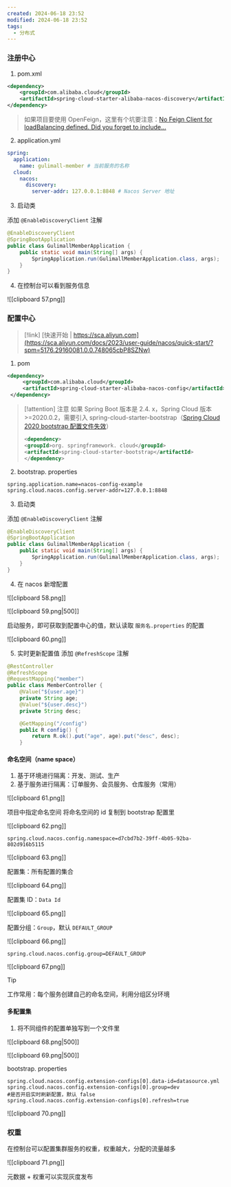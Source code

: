 ```yaml
---
created: 2024-06-18 23:52
modified: 2024-06-18 23:52
tags:
  - 分布式
---
```


### 注册中心

1. pom.xml

```xml
<dependency>
    <groupId>com.alibaba.cloud</groupId>
    <artifactId>spring-cloud-starter-alibaba-nacos-discovery</artifactId>
</dependency>
```

> 如果项目要使用 OpenFeign，这里有个坑要注意：[No Feign Client for loadBalancing defined. Did you forget to include...](https://blog.csdn.net/gongzi_9/article/details/123373981)

2. application.yml

```yaml
spring:  
  application:  
    name: gulimall-member # 当前服务的名称  
  cloud:  
    nacos:  
      discovery:  
        server-addr: 127.0.0.1:8848 # Nacos Server 地址
```

3. 启动类

添加 `@EnableDiscoveryClient` 注解

```java
@EnableDiscoveryClient
@SpringBootApplication
public class GulimallMemberApplication {
    public static void main(String[] args) {
        SpringApplication.run(GulimallMemberApplication.class, args);
    }
}
```

4. 在控制台可以看到服务信息

![[clipboard 57.png]]

### 配置中心

> [!link] 
> [快速开始 | https://sca.aliyun.com](https://sca.aliyun.com/docs/2023/user-guide/nacos/quick-start/?spm=5176.29160081.0.0.748065cbP8SZNw)

1. pom

```xml
<dependency>
     <groupId>com.alibaba.cloud</groupId>
     <artifactId>spring-cloud-starter-alibaba-nacos-config</artifactId>
 </dependency>
```

> [!attention] 注意
> 如果 Spring Boot 版本是 2.4. x，Spring Cloud 版本>=2020.0.2，需要引入 spring-cloud-starter-bootstrap（[Spring Cloud 2020 bootstrap 配置文件失效](https://blog.csdn.net/qq_28336351/article/details/113730679)）
> 
> ```xml
> <dependency>
 > <groupId>org. springframework. cloud</groupId>
> <artifactId>spring-cloud-starter-bootstrap</artifactId>
> </dependency>
> ```

2. bootstrap. properties

```properties
spring.application.name=nacos-config-example
spring.cloud.nacos.config.server-addr=127.0.0.1:8848
```

3. 启动类

添加 `@EnableDiscoveryClient` 注解

```java
@EnableDiscoveryClient
@SpringBootApplication
public class GulimallMemberApplication {
    public static void main(String[] args) {
        SpringApplication.run(GulimallMemberApplication.class, args);
    }
}
```

4. 在 nacos 新增配置

![[clipboard 58.png]]

![[clipboard 59.png|500]]

启动服务，即可获取到配置中心的值，默认读取 `服务名.properties` 的配置

![[clipboard 60.png]]

5. 实时更新配置值
添加 `@RefreshScope` 注解

```java
@RestController
@RefreshScope
@RequestMapping("member")
public class MemberController {
    @Value("${user.age}")
    private String age;
    @Value("${user.desc}")
    private String desc;

    @GetMapping("/config")
    public R config() {
        return R.ok().put("age", age).put("desc", desc);
    }
```

#### 命名空间（name space）

1. 基于环境进行隔离：开发、测试、生产
2. 基于服务进行隔离：订单服务、会员服务、仓库服务（常用）

![[clipboard 61.png]]

项目中指定命名空间
将命名空间的 id 复制到 bootstrap 配置里

![[clipboard 62.png]]

`spring.cloud.nacos.config.namespace=d7cbd7b2-39ff-4b05-92ba-802d916b5115`

![[clipboard 63.png]]

配置集：所有配置的集合

![[clipboard 64.png]]

配置集 ID：`Data Id`

![[clipboard 65.png]]

配置分组：`Group`，默认 `DEFAULT_GROUP`

![[clipboard 66.png]]

`spring.cloud.nacos.config.group=DEFAULT_GROUP`

![[clipboard 67.png]]

> [!tip]
> 工作常用：每个服务创建自己的命名空间，利用分组区分环境

#### 多配置集

1. 将不同组件的配置单独写到一个文件里

![[clipboard 68.png|500]]

![[clipboard 69.png|500]]

bootstrap. properties

```properties
spring.cloud.nacos.config.extension-configs[0].data-id=datasource.yml
spring.cloud.nacos.config.extension-configs[0].group=dev
#是否开启实时刷新配置，默认 false
spring.cloud.nacos.config.extension-configs[0].refresh=true
```

![[clipboard 70.png]]

### 权重

在控制台可以配置集群服务的权重，权重越大，分配的流量越多

![[clipboard 71.png]]

元数据 + 权重可以实现灰度发布
